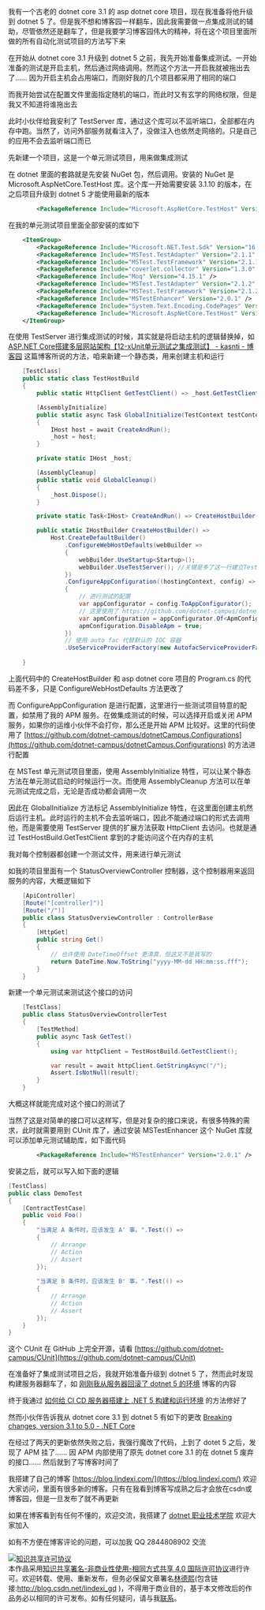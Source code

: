 
我有一个古老的 dotnet core 3.1 的 asp dotnet core 项目，现在我准备将他升级到 dotnet 5 了。但是我不想和博客园一样翻车，因此我需要做一点集成测试的辅助，尽管依然还是翻车了，但是我要学习博客园伟大的精神，将在这个项目里面所做的所有自动化测试项目的方法写下来

<!--more-->


<!-- CreateTime:2020/11/24 20:29:54 -->

<!-- 发布 -->

在开始从 dotnet core 3.1 升级到 dotnet 5 之前，我先开始准备集成测试。一开始准备的测试是开启主机，然后通过网络调用。然而这个方法一开启我就被拖出去了…… 因为开启主机会占用端口，而刚好我的几个项目都采用了相同的端口

而我开始尝试在配置文件里面指定随机的端口，而此时又有玄学的网络权限，但是我又不知道将谁拖出去

此时小伙伴给我安利了 TestServer 库，通过这个库可以不监听端口，全部都在内存中跑。当然了，访问外部服务就看注入了，没做注入也依然走网络的。只是自己的应用不会去监听端口而已

先新建一个项目，这是一个单元测试项目，用来做集成测试

在 dotnet 里面的套路就是先安装 NuGet 包，然后调用。安装的 NuGet 是 Microsoft.AspNetCore.TestHost 库。这个库一开始需要安装 3.1.10 的版本，在之后项目升级到 dotnet 5 才能使用最新的版本

```xml
        <PackageReference Include="Microsoft.AspNetCore.TestHost" Version="3.1.10" />
```

在我的单元测试项目里面全部安装的库如下

```xml
    <ItemGroup>
        <PackageReference Include="Microsoft.NET.Test.Sdk" Version="16.8.0" />
        <PackageReference Include="MSTest.TestAdapter" Version="2.1.1" />
        <PackageReference Include="MSTest.TestFramework" Version="2.1.1" />
        <PackageReference Include="coverlet.collector" Version="1.3.0" />
        <PackageReference Include="Moq" Version="4.15.1" />
        <PackageReference Include="MSTest.TestAdapter" Version="2.1.2" />
        <PackageReference Include="MSTest.TestFramework" Version="2.1.2" />
        <PackageReference Include="MSTestEnhancer" Version="2.0.1" />
        <PackageReference Include="System.Text.Encoding.CodePages" Version="5.0.0" />
        <PackageReference Include="Microsoft.AspNetCore.TestHost" Version="3.1.10" />
    </ItemGroup>
```

在使用 TestServer 进行集成测试的时候，其实就是将启动主机的逻辑替换掉，如 [ASP.NET Core搭建多层网站架构【12-xUnit单元测试之集成测试】 - kasnti - 博客园](https://www.cnblogs.com/kasnti/p/12246180.html ) 这篇博客所说的方法，咱来新建一个静态类，用来创建主机和运行

```csharp
    [TestClass]
    public static class TestHostBuild
    {
        public static HttpClient GetTestClient() => _host.GetTestClient();

        [AssemblyInitialize]
        public static async Task GlobalInitialize(TestContext testContext)
        {
            IHost host = await CreateAndRun();
            _host = host;
        }

        private static IHost _host;

        [AssemblyCleanup]
        public static void GlobalCleanup()
        {
            _host.Dispose();
        }

        private static Task<IHost> CreateAndRun() => CreateHostBuilder().StartAsync();

        public static IHostBuilder CreateHostBuilder() =>
            Host.CreateDefaultBuilder()
                .ConfigureWebHostDefaults(webBuilder =>
                {
                    webBuilder.UseStartup<Startup>();
                    webBuilder.UseTestServer(); //关键是多了这一行建立TestServer
                })
                .ConfigureAppConfiguration((hostingContext, config) =>
                {
                	// 进行测试的配置
                    var appConfigurator = config.ToAppConfigurator();
                    // 这里使用了 https://github.com/dotnet-campus/dotnetCampus.Configurations 做配置
                    var apmConfiguration = appConfigurator.Of<ApmConfiguration>();
                    apmConfiguration.DisableApm = true;
                })
                // 使用 auto fac 代替默认的 IOC 容器 
                .UseServiceProviderFactory(new AutofacServiceProviderFactory());
               
    }
```

上面代码中的 CreateHostBuilder 和 asp dotnet core 项目的 Program.cs 的代码差不多，只是 ConfigureWebHostDefaults 方法更改了

而 ConfigureAppConfiguration 是进行配置，这里进行一些测试项目特意的配置，如禁用了我的 APM 服务。在做集成测试的时候，可以选择开启或关闭 APM 服务，如果你的运维小伙伴不会打你，那么还是开始 APM 比较好。这里的代码使用了 [https://github.com/dotnet-campus/dotnetCampus.Configurations](https://github.com/dotnet-campus/dotnetCampus.Configurations) 的方法进行配置

在 MSTest 单元测试项目里面，使用 AssemblyInitialize 特性，可以让某个静态方法在单元测试启动的时候运行一次。而使用 AssemblyCleanup 方法可以在单元测试完成之后，无论是否成功都会调用一次

因此在 GlobalInitialize 方法标记 AssemblyInitialize 特性，在这里面创建主机然后运行主机。此时运行的主机不会去监听端口，因此不能通过端口的形式去调用他，而是需要使用 TestServer 提供的扩展方法获取 HttpClient 去访问。也就是通过 TestHostBuild.GetTestClient 拿到的才能访问这个在内存的主机

我对每个控制器都创建一个测试文件，用来进行单元测试

如我的项目里面有一个 StatusOverviewController 控制器，这个控制器用来返回服务的内容，大概逻辑如下

```csharp
    [ApiController]
    [Route("[controller]")]
    [Route("/")]
    public class StatusOverviewController : ControllerBase
    {
    	[HttpGet]
        public string Get()
        {
        	// 也许使用 DateTimeOffset 更清真，但这又不是我写的
        	return DateTime.Now.ToString("yyyy-MM-dd HH:mm:ss.fff");
        }
    }
```

新建一个单元测试来测试这个接口的访问

```csharp
    [TestClass]
    public class StatusOverviewControllerTest
    {
        [TestMethod]
        public async Task GetTest()
        {
            using var httpClient = TestHostBuild.GetTestClient();

            var result = await httpClient.GetStringAsync("/");
            Assert.IsNotNull(result);
        }
    }
```

大概这样就能完成对这个接口的测试了

当然了这是对简单的接口可以这样写，但是对复杂的接口来说，有很多特殊的需求，此时就需要用到 CUnit 库了，通过安装 MSTestEnhancer 这个 NuGet 库就可以添加单元测试辅助库，如下面代码

```xml
        <PackageReference Include="MSTestEnhancer" Version="2.0.1" />
```

安装之后，就可以写入如下面的逻辑

```csharp
[TestClass]
public class DemoTest
{
    [ContractTestCase]
    public void Foo()
    {
        "当满足 A 条件时，应该发生 A' 事。".Test(() =>
        {
            // Arrange
            // Action
            // Assert
        });
        
        "当满足 B 条件时，应该发生 B' 事。".Test(() =>
        {
            // Arrange
            // Action
            // Assert
        });
    }
}
```

这个 CUnit 在 GitHub 上完全开源，请看 [https://github.com/dotnet-campus/CUnit](https://github.com/dotnet-campus/CUnit)

在准备好了集成测试项目之后，我就开始准备升级到 dotnet 5 了，然而此时发现构建服务器翻车了，如 [刚刚我从服务器回滚了 dotnet 5 的环境](https://blog.lindexi.com/post/%E5%88%9A%E5%88%9A%E6%88%91%E4%BB%8E%E6%9C%8D%E5%8A%A1%E5%99%A8%E5%9B%9E%E6%BB%9A%E4%BA%86-dotnet-5-%E7%9A%84%E7%8E%AF%E5%A2%83.html ) 博客的内容

终于我通过 [如何给 CI CD 服务器搭建上 .NET 5 构建和运行环境](https://blog.lindexi.com/post/%E5%A6%82%E4%BD%95%E7%BB%99-CI-CD-%E6%9C%8D%E5%8A%A1%E5%99%A8%E6%90%AD%E5%BB%BA%E4%B8%8A-.NET-5-%E6%9E%84%E5%BB%BA%E5%92%8C%E8%BF%90%E8%A1%8C%E7%8E%AF%E5%A2%83.html ) 的方法修好了

然而小伙伴告诉我从 dotnet core 3.1 到 dotnet 5 有如下的更改 [Breaking changes, version 3.1 to 5.0 - .NET Core](https://docs.microsoft.com/en-us/dotnet/core/compatibility/3.1-5.0#core-net-libraries )

在经过了两天的更新依然失败之后，我强行魔改了代码，上到了 dotet 5 之后，发现了 APM 挂了…… 因 APM 内部使用了原先 dotnet core 3.1 的在 dotnet 5 废弃的接口…… 然后就到了写博客时间了





我搭建了自己的博客 [https://blog.lindexi.com/](https://blog.lindexi.com/) 欢迎大家访问，里面有很多新的博客。只有在我看到博客写成熟之后才会放在csdn或博客园，但是一旦发布了就不再更新

如果在博客看到有任何不懂的，欢迎交流，我搭建了 [dotnet 职业技术学院](https://t.me/dotnet_campus) 欢迎大家加入

如有不方便在博客评论的问题，可以加我 QQ 2844808902 交流

<a rel="license" href="http://creativecommons.org/licenses/by-nc-sa/4.0/"><img alt="知识共享许可协议" style="border-width:0" src="https://licensebuttons.net/l/by-nc-sa/4.0/88x31.png" /></a><br />本作品采用<a rel="license" href="http://creativecommons.org/licenses/by-nc-sa/4.0/">知识共享署名-非商业性使用-相同方式共享 4.0 国际许可协议</a>进行许可。欢迎转载、使用、重新发布，但务必保留文章署名[林德熙](http://blog.csdn.net/lindexi_gd)(包含链接:http://blog.csdn.net/lindexi_gd )，不得用于商业目的，基于本文修改后的作品务必以相同的许可发布。如有任何疑问，请与我[联系](mailto:lindexi_gd@163.com)。